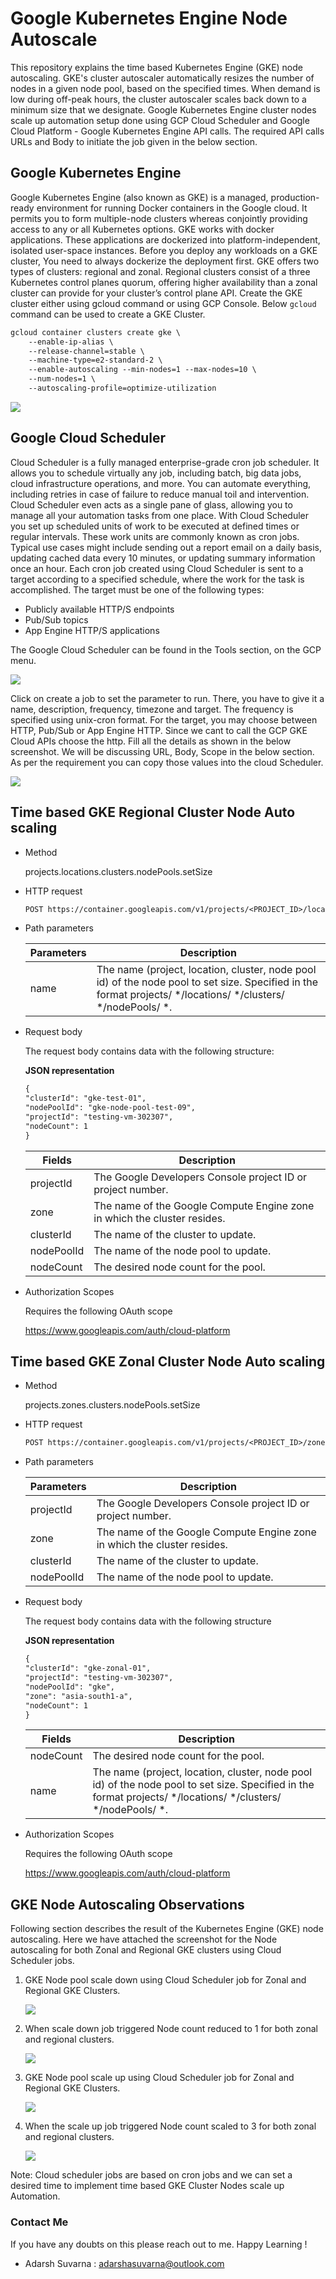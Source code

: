# Google Kubernetes Engine Node Autoscale

This repository explains the time based  Kubernetes Engine (GKE) node autoscaling. GKE's cluster autoscaler automatically resizes the number of nodes in a given node pool, based on the specified times. When demand is low during off-peak hours, the cluster autoscaler scales back down to a minimum size that we designate.
Google Kubernetes Engine cluster nodes scale up automation setup done using GCP Cloud Scheduler and Google Cloud Platform - Google Kubernetes Engine API calls. The required API calls URLs and Body to initiate the job given in the below section.

## Google Kubernetes Engine
Google Kubernetes Engine (also known as GKE) is a managed, production-ready environment for running Docker containers in the Google cloud. It permits you to form multiple-node clusters whereas conjointly providing access to any or all Kubernetes options.
GKE works with docker applications. These applications are dockerized into platform-independent, isolated user-space instances. Before you deploy any workloads on a GKE cluster, You need to always dockerize the deployment first. GKE offers two types of clusters: regional and zonal. Regional clusters consist of a three Kubernetes control planes quorum, offering higher availability than a zonal cluster can provide for your cluster’s control plane API.
Create the GKE cluster either using gcloud command or using GCP Console. Below ``gcloud`` command can be used to create a GKE Cluster.
```diff
gcloud container clusters create gke \
    --enable-ip-alias \
    --release-channel=stable \
    --machine-type=e2-standard-2 \
    --enable-autoscaling --min-nodes=1 --max-nodes=10 \
    --num-nodes=1 \
    --autoscaling-profile=optimize-utilization
```

  <p>
  <img src="https://github.com/Adarsh-Suvarna/gke-pod-scheduled-autoscaler/blob/main/img/gke-1.png">
  </p>

## Google Cloud Scheduler
Cloud Scheduler is a fully managed enterprise-grade cron job scheduler. It allows you to schedule virtually any job, including batch, big data jobs, cloud infrastructure operations, and more. You can automate everything, including retries in case of failure to reduce manual toil and intervention. Cloud Scheduler even acts as a single pane of glass, allowing you to manage all your automation tasks from one place.
With Cloud Scheduler you set up scheduled units of work to be executed at defined times or regular intervals. These work units are commonly known as cron jobs. Typical use cases might include sending out a report email on a daily basis, updating cached data every 10 minutes, or updating summary information once an hour.
Each cron job created using Cloud Scheduler is sent to a target according to a specified schedule, where the work for the task is accomplished. The target must be one of the following types:
- Publicly available HTTP/S endpoints
- Pub/Sub topics
- App Engine HTTP/S applications

The Google Cloud Scheduler can be found in the Tools section, on the GCP menu.
  <p>
  <img src="https://github.com/Adarsh-Suvarna/gke-pod-scheduled-autoscaler/blob/main/img/img-5.png">
  </p>

Click on create a job to set the parameter to run. There, you have to give it a name, description, frequency, timezone and target. The frequency is specified using unix-cron format. For the target, you may choose between HTTP, Pub/Sub or App Engine HTTP. Since we cant to call the GCP GKE Cloud APIs choose the http. Fill all the details as shown in the below screenshot. We will be discussing URL, Body, Scope in the below section. As per the requirement you can copy those values into the cloud Scheduler.
  <p>
  <img src="https://github.com/Adarsh-Suvarna/gke-pod-scheduled-autoscaler/blob/main/img/img-6.png">
  </p>

## Time based GKE Regional Cluster Node Auto scaling

- Method 

    projects.locations.clusters.nodePools.setSize

- HTTP request

    ```diff 
    POST https://container.googleapis.com/v1/projects/<PROJECT_ID>/locations/<LOCATION>/clusters/<CLUSTER_NAME>/nodePools/<NODEPOOL_NAME>:setSize
    ```

- Path parameters

    | Parameters | Description |
    |------------|-------------|
    | name | The name (project, location, cluster, node pool id) of the node pool to set size. Specified in the format projects/ */locations/ */clusters/ */nodePools/ *. |


- Request body

    The request body contains data with the following structure:

    **JSON representation**

    ```diff
    {
    "clusterId": "gke-test-01",
    "nodePoolId": "gke-node-pool-test-09",
    "projectId": "testing-vm-302307",
    "nodeCount": 1
    }
    ```

    | Fields     | Description |
    |------------|-------------|
    | projectId | The Google Developers Console project ID or project number. |
    | zone | The name of the Google Compute Engine zone in which the cluster resides. |
    | clusterId | The name of the cluster to update. |
    | nodePoolId | The name of the node pool to update. |
    | nodeCount | The desired node count for the pool. |

- Authorization Scopes

    Requires the following OAuth scope

    https://www.googleapis.com/auth/cloud-platform

## Time based GKE Zonal Cluster Node Auto scaling

- Method 

    projects.zones.clusters.nodePools.setSize

- HTTP request

    ```diff 
    POST https://container.googleapis.com/v1/projects/<PROJECT_ID>/zones/<ZONE>/clusters/<CLUSTER_ID>/nodePools/<NODE_POOL_ID>/setSize
    ```

- Path parameters

    | Parameters | Description |
    |------------|-------------|
    | projectId | The Google Developers Console project ID or project number. |
    | zone | The name of the Google Compute Engine zone in which the cluster resides. |
    | clusterId | The name of the cluster to update. |
    | nodePoolId | The name of the node pool to update.  |


- Request body

    The request body contains data with the following structure

    **JSON representation**
    ```diff
    {
    "clusterId": "gke-zonal-01",
    "projectId": "testing-vm-302307",
    "nodePoolId": "gke",
    "zone": "asia-south1-a",
    "nodeCount": 1
    }
    ```


    | Fields     | Description |
    |------------|-------------|
    | nodeCount | The desired node count for the pool. |
    | name | The name (project, location, cluster, node pool id) of the node pool to set size. Specified in the format projects/ */locations/ */clusters/ */nodePools/ *. |


- Authorization Scopes

    Requires the following OAuth scope

    https://www.googleapis.com/auth/cloud-platform

## GKE Node Autoscaling Observations

Following section describes the result of the Kubernetes Engine (GKE) node autoscaling. Here we have attached the screenshot for the Node autoscaling for both Zonal and Regional GKE clusters using Cloud Scheduler jobs.

1. GKE Node pool scale down using Cloud Scheduler job for Zonal and Regional GKE Clusters.
    <p>
    <img src="https://github.com/Adarsh-Suvarna/gke-node-scheduled-autoscaler/blob/main/img/img-1.png">
    </p>
2. When scale down job triggered Node count reduced to 1 for both zonal and regional clusters.
    <p>
    <img src="https://github.com/Adarsh-Suvarna/gke-node-scheduled-autoscaler/blob/main/img/img-2.png">
    </p>
3. GKE Node pool scale up using Cloud Scheduler job for Zonal and Regional GKE Clusters.
    <p>
    <img src="https://github.com/Adarsh-Suvarna/gke-node-scheduled-autoscaler/blob/main/img/img-3.png">
    </p>
4. When the scale up job triggered Node count scaled to 3 for both zonal and regional clusters.
    <p>
    <img src="https://github.com/Adarsh-Suvarna/gke-node-scheduled-autoscaler/blob/main/img/img-4.png">
    </p>
Note: Cloud scheduler jobs are based on cron jobs and we can set a desired time to implement time based GKE Cluster Nodes scale up Automation.

### Contact Me
 If you have any doubts on this please reach out to me. Happy Learning !
 - Adarsh Suvarna : adarshasuvarna@outlook.com